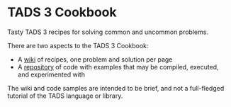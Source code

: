# TADS 3 Cookbook
Tasty TADS 3 recipes for solving common and uncommon problems.

There are two aspects to the TADS 3 Cookbook:

* A [wiki](https://github.com/jimbonator/tads-cookbook/wiki) of recipes, one problem and solution per page
* A [repository](https://github.com/jimbonator/tads-cookbook) of code with examples that may be compiled, executed, and experimented with

The wiki and code samples are intended to be brief, and not a full-fledged tutorial of the TADS language or library.
